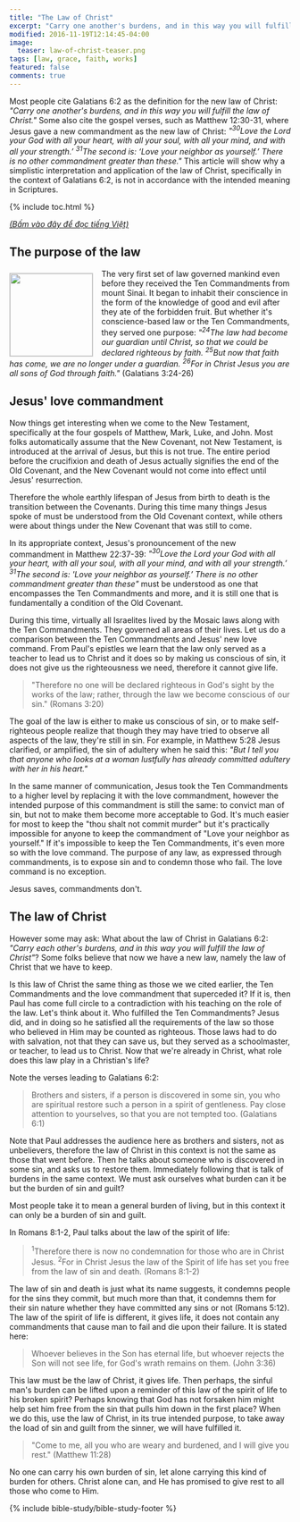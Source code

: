 ```yaml
---
title: "The Law of Christ"
excerpt: "Carry one another's burdens, and in this way you will fulfill the law of Christ Galatians 6:2"
modified: 2016-11-19T12:14:45-04:00
image: 
  teaser: law-of-christ-teaser.png
tags: [law, grace, faith, works]
featured: false
comments: true
---
```


Most people cite Galatians 6:2 as the definition for the new law of Christ: <em>"Carry one another's burdens, and in this way you will fulfill the law of Christ."</em> Some also cite the gospel verses, such as Matthew 12:30-31, where Jesus gave a new commandment as the new law of Christ: <em>"<sup>30</sup>Love the Lord your God with all your heart, with all your soul, with all your mind, and with all your strength.’ <sup>31</sup>The second is: ‘Love your neighbor as yourself.’ There is no other commandment greater than these."</em> This article will show why a simplistic interpretation and application of the law of Christ, specifically in the context of Galatians 6:2, is not in accordance with the intended meaning in Scriptures.

{% include toc.html %}

<a href="{{ site.url }}{% post_url 2016-11-22-luat-phap-cua-Dang-Christ %}"><em>(Bấm vào đây để đọc tiếng Việt)</em></a>

## The purpose of the law

<img alt src="{{ site.url }}/assets/images/law-of-christ-teaser.png" style="border: 1px solid #cccccc; margin: 7px 15px 0px 0px; max-width: 100%; height: 148px; padding: 0px; float: left;">
The very first set of law governed mankind even before they received the Ten Commandments from mount Sinai. It began to inhabit their conscience in the form of the knowledge of good and evil after they ate of the forbidden fruit. But whether it's conscience-based law or the Ten Commandments, they served one purpose: <em>"<sup>24</sup>The law had become our guardian until Christ, so that we could be declared righteous by faith. <sup>25</sup>But now that faith has come, we are no longer under a guardian. <sup>26</sup>For in Christ Jesus you are all sons of God through faith."</em> (Galatians 3:24-26)

## Jesus' love commandment

Now things get interesting when we come to the New Testament, specifically at the four gospels of Matthew, Mark, Luke, and John. Most folks automatically assume that the New Covenant, not New Testament, is introduced at the arrival of Jesus, but this is not true. The entire period before the crucifixion and death of Jesus actually signifies the end of the Old Covenant, and the New Covenant would not come into effect until Jesus' resurrection.

Therefore the whole earthly lifespan of Jesus from birth to death is the transition between the Covenants. During this time many things Jesus spoke of must be understood from the Old Covenant context, while others were about things under the New Covenant that was still to come.

In its appropriate context, Jesus's pronouncement of the new commandment in Matthew 22:37-39: <em>"<sup>30</sup>Love the Lord your God with all your heart, with all your soul, with all your mind, and with all your strength.’ <sup>31</sup>The second is: 'Love your neighbor as yourself.’ There is no other commandment greater than these"</em> must be understood as one that encompasses the Ten Commandments and more, and it is still one that is fundamentally a condition of the Old Covenant.

During this time, virtually all Israelites lived by the Mosaic laws along with the Ten Commandments. They governed all areas of their lives. Let us do a comparison between the Ten Commandments and Jesus' new love command. From Paul's epistles we learn that the law only served as a teacher to lead us to Christ and it does so by making us conscious of sin, it does not give us the righteousness we need, therefore it cannot give life.

> "Therefore no one will be declared righteous in God's sight by the works of the law; rather, through the law we become conscious of our sin." (Romans 3:20)

The goal of the law is either to make us conscious of sin, or to make self-righteous people realize that though they may have tried to observe all aspects of the law, they're still in sin. For example, in Matthew 5:28 Jesus clarified, or amplified, the sin of adultery when he said this: <em>"But I tell you that anyone who looks at a woman lustfully has already committed adultery with her in his heart."</em>

In the same manner of communication, Jesus took the Ten Commandments to a higher level by replacing it with the love commandment, however the intended purpose of this commandment is still the same: to convict man of sin, but not to make them become more acceptable to God. It's much easier for most to keep the "thou shalt not commit murder" but it's practically impossible for anyone to keep the commandment of "Love your neighbor as yourself." If it's impossible to keep the Ten Commandments, it's even more so with the love command. The purpose of any law, as expressed through commandments, is to expose sin and to condemn those who fail. The love command is no exception.

Jesus saves, commandments don't.

## The law of Christ

However some may ask: What about the law of Christ in Galatians 6:2: <em>"Carry each other's burdens, and in this way you will fulfill the law of Christ"</em>? Some folks believe that now we have a new law, namely the law of Christ that we have to keep.

Is this law of Christ the same thing as those we we cited earlier, the Ten Commandments and the love commandment that superceded it? If it is, then Paul has come full circle to a contradiction with his teaching on the role of the law. Let's think about it. Who fulfilled the Ten Commandments? Jesus did, and in doing so he satisfied all the requirements of the law so those who believed in Him may be counted as righteous. Those laws had to do with salvation, not that they can save us, but they served as a schoolmaster, or teacher, to lead us to Christ. Now that we're already in Christ, what role does this law play in a Christian's life?

Note the verses leading to Galatians 6:2:

> Brothers and sisters, if a person is discovered in some sin, you who are spiritual restore such a person in a spirit of gentleness. Pay close attention to yourselves, so that you are not tempted too. (Galatians 6:1)

Note that Paul addresses the audience here as brothers and sisters, not as unbelievers, therefore the law of Christ in this context is not the same as those that went before. Then he talks about someone who is discovered in some sin, and asks us to restore them. Immediately following that is talk of burdens in the same context. We must ask ourselves what burden can it be but the burden of sin and guilt?

Most people take it to mean a general burden of living, but in this context it can only be a burden of sin and guilt.

In Romans 8:1-2, Paul talks about the law of the spirit of life:

> <sup>1</sup>Therefore there is now no condemnation for those who are in Christ Jesus. <sup>2</sup>For in Christ Jesus the law of the Spirit of life has set you free from the law of sin and death. (Romans 8:1-2)

The law of sin and death is just what its name suggests, it condemns people for the sins they commit, but much more than that, it condemns them for their sin nature whether they have committed any sins or not (Romans 5:12). The law of the spirit of life is different, it gives life, it does not contain any commandments that cause man to fail and die upon their failure. It is stated here:

> Whoever believes in the Son has eternal life, but whoever rejects the Son will not see life, for God's wrath remains on them. (John 3:36)

This law must be the law of Christ, it gives life. Then perhaps, the sinful man's burden can be lifted upon a reminder of this law of the spirit of life to his broken spirit? Perhaps knowing that God has not forsaken him might help set him free from the sin that pulls him down in the first place? When we do this, use the law of Christ, in its true intended purpose, to take away the load of sin and guilt from the sinner, we will have fulfilled it.

> "Come to me, all you who are weary and burdened, and I will give you rest." (Matthew 11:28)

No one can carry his own burden of sin, let alone carrying this kind of burden for others. Christ alone can, and He has promised to give rest to all those who come to Him. 

{% include bible-study/bible-study-footer %}
